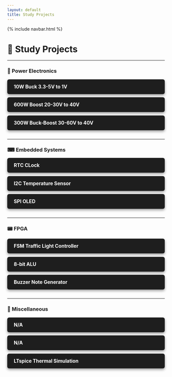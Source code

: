 ```yaml
---
layout: default
title: Study Projects
---
```


{% include navbar.html %}

<style>
.study-section {
  margin-bottom: 2em;
}

.study-section h2 {
  border-bottom: 2px solid #444;
  padding-bottom: 0.25em;
  margin-top: 2em;
  color: #66ccff;
}

.study-tile {
  display: block;
  background-color: #1e1e1e;
  color: white !important;
  padding: 1em 1.5em;
  margin: 0.75em 0;
  border-radius: 6px;
  text-decoration: none;
  box-shadow: 0 4px 8px rgba(0, 0, 0, 0.4);
  transition: transform 0.15s ease, box-shadow 0.15s ease, background-color 0.2s ease;
}

.study-tile:hover {
  background-color: #2a2a2a;
  transform: translateY(-3px);
  box-shadow: 0 8px 16px rgba(0, 0, 0, 0.6);
}

.study-tile h3 {
  margin: 0;
  font-size: 1.1em;
  color: white;
}
</style>

# 📘 Study Projects

---

### 🔌 Power Electronics

<div class="study-section">
  <a href="Buck_3V3-5V_in_1V_out_10W.html" class="study-tile"><h3>10W Buck 3.3-5V to 1V</h3></a>
  <a href="Boost_20V-30V_in_40V_out_600W.html" class="study-tile"><h3>600W Boost 20-30V to 40V</h3></a>
  <a href="BuckBoost_30V-60V_in_(-45)V_out_300W.html" class="study-tile"><h3>300W Buck-Boost 30-60V to 40V</h3></a>
</div>

---

### ⌨  Embedded Systems

<div class="study-section">
  <a href="RTC_Clock.html" class="study-tile"><h3>RTC CLock</h3></a>
  <a href="I2C_Tempurature_Sensor.html" class="study-tile"><h3>I2C Temperature Sensor</h3></a>
  <a href="SPI_OLED.html" class="study-tile"><h3>SPI OLED</h3></a>
</div>

---

### 📟 FPGA

<div class="study-section">
  <a href="Traffic_Light_Controller_FSM.html" class="study-tile"><h3>FSM Traffic Light Controller</h3></a>
  <a href="8_bit_ALU.html" class="study-tile"><h3>8-bit ALU</h3></a>
  <a href="Buzzer_Note_Generator.html" class="study-tile"><h3>Buzzer Note Generator</h3></a>
</div>

---

### 📡 Miscellaneous

<div class="study-section">
  <a href="study.html" class="study-tile"><h3>N/A</h3></a>
  <a href="study.html" class="study-tile"><h3>N/A</h3></a>
  <a href="study.html" class="study-tile"><h3>LTspice Thermal Simulation</h3></a>
</div>
